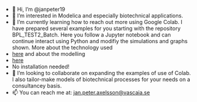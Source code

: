 - 👋 Hi, I’m @janpeter19
- 👀 I’m interested in Modelica and especially biotechnical applications.
- 🌱 I’m currently learning how to reach out more using Google Colab. I have prepared several examples for you starting with the repository BPL_TEST2_Batch. Here you follow a Jupyter notebook and can continue interact using Python and modifiy the simulations and graphs shown. More about the technology used 
- [here](https://github.com/janpeter19/References/blob/main/Technology_used.md) and about the modelling 
- [here](https://github.com/janpeter19/References/blob/main/Modelling_used.md)
- No installation needed! 
- 💞️ I’m looking to collaborate on expanding the examples of use of Colab. I also tailor-make models of biotechnical processes for your needs on a consultancey basis.
- 📫 You can reach me at: jan.peter.axelsson@vascaia.se

<!---
janpeter19/janpeter19 is a ✨ special ✨ repository because its `README.md` (this file) appears on your GitHub profile.
You can click the Preview link to take a look at your changes.
--->
